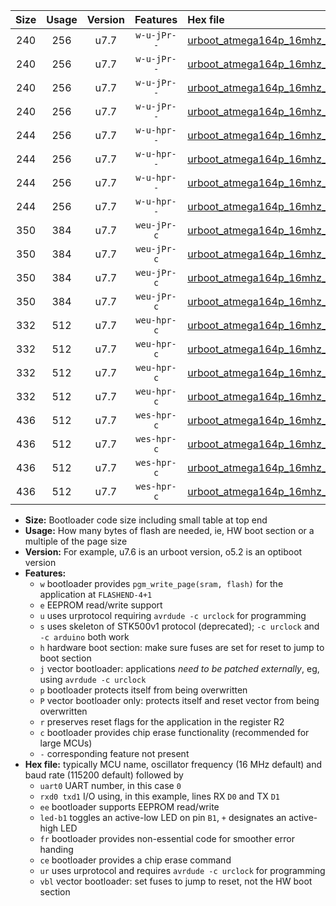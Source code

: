 |Size|Usage|Version|Features|Hex file|
|:-:|:-:|:-:|:-:|:--|
|240|256|u7.7|`w-u-jPr--`|[urboot_atmega164p_16mhz_19200bps_uart0_rxd0_txd1_led+b0_ur_vbl.hex](https://raw.githubusercontent.com/stefanrueger/urboot.hex/main/cores/mightycore/atmega164p/fcpu_16mhz/19200_bps/urboot_atmega164p_16mhz_19200bps_uart0_rxd0_txd1_led+b0_ur_vbl.hex)|
|240|256|u7.7|`w-u-jPr--`|[urboot_atmega164p_16mhz_19200bps_uart0_rxd0_txd1_led+b7_ur_vbl.hex](https://raw.githubusercontent.com/stefanrueger/urboot.hex/main/cores/mightycore/atmega164p/fcpu_16mhz/19200_bps/urboot_atmega164p_16mhz_19200bps_uart0_rxd0_txd1_led+b7_ur_vbl.hex)|
|240|256|u7.7|`w-u-jPr--`|[urboot_atmega164p_16mhz_19200bps_uart1_rxd2_txd3_led+b0_ur_vbl.hex](https://raw.githubusercontent.com/stefanrueger/urboot.hex/main/cores/mightycore/atmega164p/fcpu_16mhz/19200_bps/urboot_atmega164p_16mhz_19200bps_uart1_rxd2_txd3_led+b0_ur_vbl.hex)|
|240|256|u7.7|`w-u-jPr--`|[urboot_atmega164p_16mhz_19200bps_uart1_rxd2_txd3_led+b7_ur_vbl.hex](https://raw.githubusercontent.com/stefanrueger/urboot.hex/main/cores/mightycore/atmega164p/fcpu_16mhz/19200_bps/urboot_atmega164p_16mhz_19200bps_uart1_rxd2_txd3_led+b7_ur_vbl.hex)|
|244|256|u7.7|`w-u-hpr--`|[urboot_atmega164p_16mhz_19200bps_uart0_rxd0_txd1_led+b0_fr_ur.hex](https://raw.githubusercontent.com/stefanrueger/urboot.hex/main/cores/mightycore/atmega164p/fcpu_16mhz/19200_bps/urboot_atmega164p_16mhz_19200bps_uart0_rxd0_txd1_led+b0_fr_ur.hex)|
|244|256|u7.7|`w-u-hpr--`|[urboot_atmega164p_16mhz_19200bps_uart0_rxd0_txd1_led+b7_fr_ur.hex](https://raw.githubusercontent.com/stefanrueger/urboot.hex/main/cores/mightycore/atmega164p/fcpu_16mhz/19200_bps/urboot_atmega164p_16mhz_19200bps_uart0_rxd0_txd1_led+b7_fr_ur.hex)|
|244|256|u7.7|`w-u-hpr--`|[urboot_atmega164p_16mhz_19200bps_uart1_rxd2_txd3_led+b0_fr_ur.hex](https://raw.githubusercontent.com/stefanrueger/urboot.hex/main/cores/mightycore/atmega164p/fcpu_16mhz/19200_bps/urboot_atmega164p_16mhz_19200bps_uart1_rxd2_txd3_led+b0_fr_ur.hex)|
|244|256|u7.7|`w-u-hpr--`|[urboot_atmega164p_16mhz_19200bps_uart1_rxd2_txd3_led+b7_fr_ur.hex](https://raw.githubusercontent.com/stefanrueger/urboot.hex/main/cores/mightycore/atmega164p/fcpu_16mhz/19200_bps/urboot_atmega164p_16mhz_19200bps_uart1_rxd2_txd3_led+b7_fr_ur.hex)|
|350|384|u7.7|`weu-jPr-c`|[urboot_atmega164p_16mhz_19200bps_uart0_rxd0_txd1_ee_led+b0_fr_ce_ur_vbl.hex](https://raw.githubusercontent.com/stefanrueger/urboot.hex/main/cores/mightycore/atmega164p/fcpu_16mhz/19200_bps/urboot_atmega164p_16mhz_19200bps_uart0_rxd0_txd1_ee_led+b0_fr_ce_ur_vbl.hex)|
|350|384|u7.7|`weu-jPr-c`|[urboot_atmega164p_16mhz_19200bps_uart0_rxd0_txd1_ee_led+b7_fr_ce_ur_vbl.hex](https://raw.githubusercontent.com/stefanrueger/urboot.hex/main/cores/mightycore/atmega164p/fcpu_16mhz/19200_bps/urboot_atmega164p_16mhz_19200bps_uart0_rxd0_txd1_ee_led+b7_fr_ce_ur_vbl.hex)|
|350|384|u7.7|`weu-jPr-c`|[urboot_atmega164p_16mhz_19200bps_uart1_rxd2_txd3_ee_led+b0_fr_ce_ur_vbl.hex](https://raw.githubusercontent.com/stefanrueger/urboot.hex/main/cores/mightycore/atmega164p/fcpu_16mhz/19200_bps/urboot_atmega164p_16mhz_19200bps_uart1_rxd2_txd3_ee_led+b0_fr_ce_ur_vbl.hex)|
|350|384|u7.7|`weu-jPr-c`|[urboot_atmega164p_16mhz_19200bps_uart1_rxd2_txd3_ee_led+b7_fr_ce_ur_vbl.hex](https://raw.githubusercontent.com/stefanrueger/urboot.hex/main/cores/mightycore/atmega164p/fcpu_16mhz/19200_bps/urboot_atmega164p_16mhz_19200bps_uart1_rxd2_txd3_ee_led+b7_fr_ce_ur_vbl.hex)|
|332|512|u7.7|`weu-hpr-c`|[urboot_atmega164p_16mhz_19200bps_uart0_rxd0_txd1_ee_led+b0_fr_ce_ur.hex](https://raw.githubusercontent.com/stefanrueger/urboot.hex/main/cores/mightycore/atmega164p/fcpu_16mhz/19200_bps/urboot_atmega164p_16mhz_19200bps_uart0_rxd0_txd1_ee_led+b0_fr_ce_ur.hex)|
|332|512|u7.7|`weu-hpr-c`|[urboot_atmega164p_16mhz_19200bps_uart0_rxd0_txd1_ee_led+b7_fr_ce_ur.hex](https://raw.githubusercontent.com/stefanrueger/urboot.hex/main/cores/mightycore/atmega164p/fcpu_16mhz/19200_bps/urboot_atmega164p_16mhz_19200bps_uart0_rxd0_txd1_ee_led+b7_fr_ce_ur.hex)|
|332|512|u7.7|`weu-hpr-c`|[urboot_atmega164p_16mhz_19200bps_uart1_rxd2_txd3_ee_led+b0_fr_ce_ur.hex](https://raw.githubusercontent.com/stefanrueger/urboot.hex/main/cores/mightycore/atmega164p/fcpu_16mhz/19200_bps/urboot_atmega164p_16mhz_19200bps_uart1_rxd2_txd3_ee_led+b0_fr_ce_ur.hex)|
|332|512|u7.7|`weu-hpr-c`|[urboot_atmega164p_16mhz_19200bps_uart1_rxd2_txd3_ee_led+b7_fr_ce_ur.hex](https://raw.githubusercontent.com/stefanrueger/urboot.hex/main/cores/mightycore/atmega164p/fcpu_16mhz/19200_bps/urboot_atmega164p_16mhz_19200bps_uart1_rxd2_txd3_ee_led+b7_fr_ce_ur.hex)|
|436|512|u7.7|`wes-hpr-c`|[urboot_atmega164p_16mhz_19200bps_uart0_rxd0_txd1_ee_led+b0_fr_ce.hex](https://raw.githubusercontent.com/stefanrueger/urboot.hex/main/cores/mightycore/atmega164p/fcpu_16mhz/19200_bps/urboot_atmega164p_16mhz_19200bps_uart0_rxd0_txd1_ee_led+b0_fr_ce.hex)|
|436|512|u7.7|`wes-hpr-c`|[urboot_atmega164p_16mhz_19200bps_uart0_rxd0_txd1_ee_led+b7_fr_ce.hex](https://raw.githubusercontent.com/stefanrueger/urboot.hex/main/cores/mightycore/atmega164p/fcpu_16mhz/19200_bps/urboot_atmega164p_16mhz_19200bps_uart0_rxd0_txd1_ee_led+b7_fr_ce.hex)|
|436|512|u7.7|`wes-hpr-c`|[urboot_atmega164p_16mhz_19200bps_uart1_rxd2_txd3_ee_led+b0_fr_ce.hex](https://raw.githubusercontent.com/stefanrueger/urboot.hex/main/cores/mightycore/atmega164p/fcpu_16mhz/19200_bps/urboot_atmega164p_16mhz_19200bps_uart1_rxd2_txd3_ee_led+b0_fr_ce.hex)|
|436|512|u7.7|`wes-hpr-c`|[urboot_atmega164p_16mhz_19200bps_uart1_rxd2_txd3_ee_led+b7_fr_ce.hex](https://raw.githubusercontent.com/stefanrueger/urboot.hex/main/cores/mightycore/atmega164p/fcpu_16mhz/19200_bps/urboot_atmega164p_16mhz_19200bps_uart1_rxd2_txd3_ee_led+b7_fr_ce.hex)|

- **Size:** Bootloader code size including small table at top end
- **Usage:** How many bytes of flash are needed, ie, HW boot section or a multiple of the page size
- **Version:** For example, u7.6 is an urboot version, o5.2 is an optiboot version
- **Features:**
  + `w` bootloader provides `pgm_write_page(sram, flash)` for the application at `FLASHEND-4+1`
  + `e` EEPROM read/write support
  + `u` uses urprotocol requiring `avrdude -c urclock` for programming
  + `s` uses skeleton of STK500v1 protocol (deprecated); `-c urclock` and `-c arduino` both work
  + `h` hardware boot section: make sure fuses are set for reset to jump to boot section
  + `j` vector bootloader: applications *need to be patched externally*, eg, using `avrdude -c urclock`
  + `p` bootloader protects itself from being overwritten
  + `P` vector bootloader only: protects itself and reset vector from being overwritten
  + `r` preserves reset flags for the application in the register R2
  + `c` bootloader provides chip erase functionality (recommended for large MCUs)
  + `-` corresponding feature not present
- **Hex file:** typically MCU name, oscillator frequency (16 MHz default) and baud rate (115200 default) followed by
  + `uart0` UART number, in this case `0`
  + `rxd0 txd1` I/O using, in this example, lines RX `D0` and TX `D1`
  + `ee` bootloader supports EEPROM read/write
  + `led-b1` toggles an active-low LED on pin `B1`, `+` designates an active-high LED
  + `fr` bootloader provides non-essential code for smoother error handing
  + `ce` bootloader provides a chip erase command
  + `ur` uses urprotocol and requires `avrdude -c urclock` for programming
  + `vbl` vector bootloader: set fuses to jump to reset, not the HW boot section
